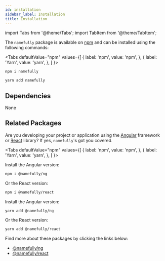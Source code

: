 ```yaml
---
id: installation
sidebar_label: Installation
title: Installation
---
```


import Tabs from '@theme/Tabs';
import TabItem from '@theme/TabItem';

The `namefully` package is available on [npm](https://www.npmjs.com/package/namefully)
and can be installed using the following commands:

<Tabs
defaultValue="npm"
values={[
{ label: 'npm', value: 'npm', },
{ label: 'Yarn', value: 'yarn', },
]
}>
<TabItem
    value="npm">

```sh
npm i namefully
```

</TabItem>
<TabItem value="yarn"
>

```sh
yarn add namefully
```

</TabItem>

</Tabs>

## Dependencies

None

## Related Packages

Are you developing your project or application using the [Angular](https://angular.io)
framework or [React](https://reactjs.org) library? If yes, `namefully`'s got you
covered.

<Tabs
defaultValue="npm"
values={[
{ label: 'npm', value: 'npm', },
{ label: 'Yarn', value: 'yarn', },
]
}>
<TabItem
    value="npm">

Install the Angular version:

```sh
npm i @namefully/ng
```

Or the React version:

```sh
npm i @namefully/react
```

</TabItem>
<TabItem value="yarn"
>

Install the Angular version:

```sh
yarn add @namefully/ng
```

Or the React version:

```sh
yarn add @namefully/react
```

</TabItem>

</Tabs>

Find more about these packages by clicking the links below:

- [@namefully/ng](angular)
- [@namefully/react](react)

